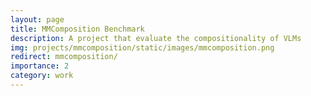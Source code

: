 ```yaml
---
layout: page
title: MMComposition Benchmark
description: A project that evaluate the compositionality of VLMs
img: projects/mmcomposition/static/images/mmcomposition.png
redirect: mmcomposition/
importance: 2
category: work
---
```

